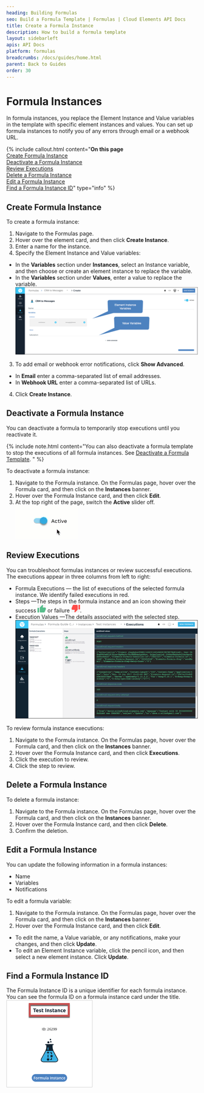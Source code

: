```yaml
---
heading: Building Formulas
seo: Build a Formula Template | Formulas | Cloud Elements API Docs
title: Create a Formula Instance
description: How to build a formula template
layout: sidebarleft
apis: API Docs
platform: formulas
breadcrumbs: /docs/guides/home.html
parent: Back to Guides
order: 30
---
```


# Formula Instances

In formula instances, you replace the Element Instance and Value variables in the template with specific element instances and values. You can set up formula instances to notify you of any errors through email or a webhook URL.

{% include callout.html content="<strong>On this page</strong></br><a href=#create-formula-instance>Create Formula Instance</a></br><a href=#deactivate-a-formula-instance>Deactivate a Formula Instance</a></br><a href=#review-executions>Review Executions</a></br><a href=#delete-a-formula-instance>Delete a Formula Instance</a></br><a href=#edit-a-formula-instance>Edit a Formula Instance</a></br><a href=#find-a-formula-instance-id>Find a Formula Instance ID</a>" type="info" %}

## Create Formula Instance

To create a formula instance:

1. Navigate to the Formulas page.
2. Hover over the element card, and then click **Create Instance**.
3. Enter a name for the instance.
4. Specify the Element Instance and Value variables:
  * In the **Variables** section under **Instances**,  select an Instance variable, and then choose or create an element instance to replace the variable.
  * In the **Variables** section under **Values**, enter a value to replace the variable.
  ![Variables](img/create-instance.png)
3. To add email or webhook error notifications, click **Show Advanced**.
  * In **Email** enter a comma-separated list of email addresses.
  * In **Webhook URL** enter a comma-separated list of URLs.
4. Click **Create Instance**.

## Deactivate a Formula Instance

You can deactivate a formula to temporarily stop executions until you reactivate it.

{% include note.html content="You can also deactivate a formula template to stop the executions of all formula instances. See <a href=build-template.html#deactivate-a-formula-template>Deactivate a Formula Template</a>. " %}

To deactivate a formula instance:

1. Navigate to the Formula instance. On the Formulas page, hover over the Formula card, and then click on the **Instances** banner.
2. Hover over the Formula Instance card, and then click **Edit**.
3. At the top right of the page, switch the **Active** slider off.
![Active](img/active.gif)


## Review Executions

You can troubleshoot formulas instances or review successful executions. The executions appear in three columns from left to right:

* Formula Executions &mdash; the list of executions of the selected formula instance. We identify failed executions in red.
* Steps &mdash;The steps in the formula instance and an icon showing their success <img src="img/icon-step-success.png" alt="Success" class="inlineImage"> or failure <img src="img/icon-step-failure.png" alt="Failure" class="inlineImage">.
* Execution Values &mdash;The details associated with the selected step.
![Formula Instance Executions](img/instance-executions.png)

To review formula instance executions:

1. Navigate to the Formula instance. On the Formulas page, hover over the Formula card, and then click on the **Instances** banner.
2. Hover over the Formula Instance card, and then click **Executions**.
3. Click the execution to review.
4. Click the step to review.


## Delete a Formula Instance

To delete a formula instance:

1. Navigate to the Formula instance. On the Formulas page, hover over the Formula card, and then click on the **Instances** banner.
2. Hover over the Formula Instance card, and then click **Delete**.
3. Confirm the deletion.

## Edit a Formula Instance

You can update the following information in a formula instances:

* Name
* Variables
* Notifications

To edit a formula variable:

1. Navigate to the Formula instance. On the Formulas page, hover over the Formula card, and then click on the **Instances** banner.
2. Hover over the Formula Instance card, and then click **Edit**.
  * To edit the name, a Value variable, or any notifications, make your changes, and then click **Update**.
  * To edit an Element Instance variable, click the pencil icon, and then select a new element instance. Click **Update**.

## Find a Formula Instance ID

The Formula Instance ID is a unique identifier for each formula instance. You can see the formula ID on a formula instance card under the title.
![Formula Instance ID](img/formula-instance-id.png)
